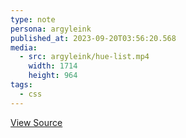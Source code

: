 ```yaml
---
type: note
persona: argyleink
published_at: 2023-09-20T03:56:20.568
media:
  - src: argyleink/hue-list.mp4
    width: 1714
    height: 964
tags: 
  - css
---
```


[View Source](https://codepen.io/argyleink/pen/YzdEapM)